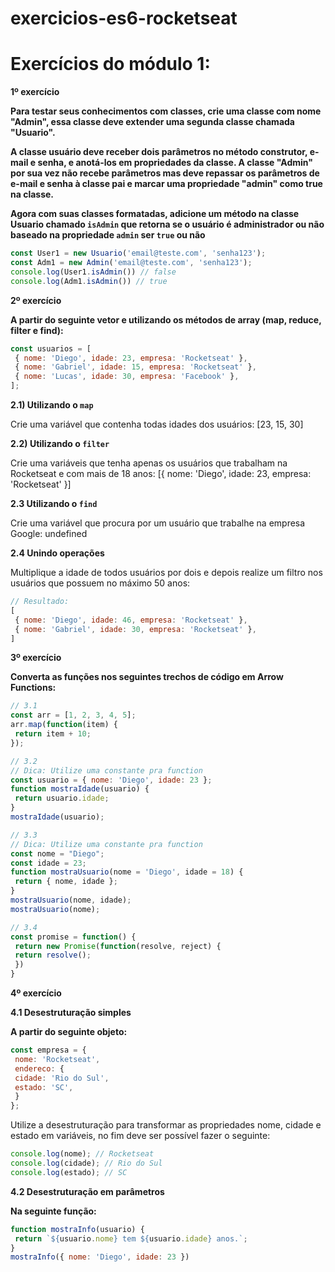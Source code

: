 # exercicios-es6-rocketseat

# Exercícios do módulo 1:

**1º exercício**

**Para testar seus conhecimentos com classes, crie uma classe com nome "Admin", essa classe deve
extender uma segunda classe chamada "Usuario".**

**A classe usuário deve receber dois parâmetros no método construtor, e-mail e senha, e anotá-los
em propriedades da classe. A classe "Admin" por sua vez não recebe parâmetros mas deve
repassar os parâmetros de e-mail e senha à classe pai e marcar uma propriedade "admin" como
true na classe.**

**Agora com suas classes formatadas, adicione um método na classe Usuario chamado `isAdmin` que
retorna se o usuário é administrador ou não baseado na propriedade `admin` ser `true` ou não** 

 ```JavaScript
 const User1 = new Usuario('email@teste.com', 'senha123');
 const Adm1 = new Admin('email@teste.com', 'senha123');
 console.log(User1.isAdmin()) // false
 console.log(Adm1.isAdmin()) // true
 ```

**2º exercício**

**A partir do seguinte vetor e utilizando os métodos de array (map, reduce, filter e find):**

```JavaScript
const usuarios = [
 { nome: 'Diego', idade: 23, empresa: 'Rocketseat' },
 { nome: 'Gabriel', idade: 15, empresa: 'Rocketseat' },
 { nome: 'Lucas', idade: 30, empresa: 'Facebook' },
];
```
**2.1) Utilizando o `map`**

Crie uma variável que contenha todas idades dos usuários: [23, 15, 30]

**2.2) Utilizando o `filter`**

Crie uma variáveis que tenha apenas os usuários que trabalham na Rocketseat e com mais de 18
anos: [{ nome: 'Diego', idade: 23, empresa: 'Rocketseat' }]

**2.3 Utilizando o `find`**

Crie uma variável que procura por um usuário que trabalhe na empresa Google: undefined

**2.4 Unindo operações**

Multiplique a idade de todos usuários por dois e depois realize um filtro nos usuários que possuem
no máximo 50 anos:

```JavaScript
// Resultado:
[
 { nome: 'Diego', idade: 46, empresa: 'Rocketseat' },
 { nome: 'Gabriel', idade: 30, empresa: 'Rocketseat' },
]
```

**3º exercício**

**Converta as funções nos seguintes trechos de código em Arrow Functions:**

```JavaScript 
// 3.1
const arr = [1, 2, 3, 4, 5];
arr.map(function(item) {
 return item + 10;
});

```

```JavaScript 
// 3.2
// Dica: Utilize uma constante pra function
const usuario = { nome: 'Diego', idade: 23 };
function mostraIdade(usuario) {
 return usuario.idade;
}
mostraIdade(usuario);
```

```JavaScript 
// 3.3
// Dica: Utilize uma constante pra function
const nome = "Diego";
const idade = 23;
function mostraUsuario(nome = 'Diego', idade = 18) {
 return { nome, idade };
}
mostraUsuario(nome, idade);
mostraUsuario(nome);

```

```JavaScript 
// 3.4
const promise = function() {
 return new Promise(function(resolve, reject) {
 return resolve();
 })
}
```

**4º exercício**

**4.1 Desestruturação simples**

**A partir do seguinte objeto:**

```JavaScript 
const empresa = {
 nome: 'Rocketseat',
 endereco: {
 cidade: 'Rio do Sul',
 estado: 'SC',
 }
};
```

Utilize a desestruturação para transformar as propriedades nome, cidade e estado em variáveis, no
fim deve ser possível fazer o seguinte:

```JavaScript
console.log(nome); // Rocketseat
console.log(cidade); // Rio do Sul
console.log(estado); // SC
```

**4.2 Desestruturação em parâmetros**

**Na seguinte função:**


```JavaScript
function mostraInfo(usuario) {
 return `${usuario.nome} tem ${usuario.idade} anos.`;
}
mostraInfo({ nome: 'Diego', idade: 23 })

```



